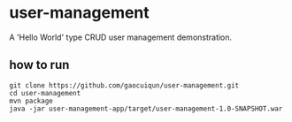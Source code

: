 # user-management
A 'Hello World' type CRUD user management demonstration.

## how to run

```
git clone https://github.com/gaocuiqun/user-management.git
cd user-management
mvn package
java -jar user-management-app/target/user-management-1.0-SNAPSHOT.war
```
